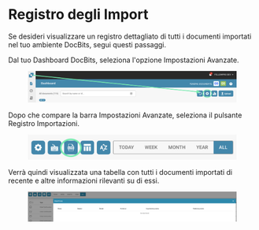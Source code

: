 # Registro degli Import

Se desideri visualizzare un registro dettagliato di tutti i documenti importati nel tuo ambiente DocBits, segui questi passaggi.

Dal tuo Dashboard DocBits, seleziona l'opzione Impostazioni Avanzate.

<figure><img src="../../.gitbook/assets/image (3).png" alt=""><figcaption></figcaption></figure>

Dopo che compare la barra Impostazioni Avanzate, seleziona il pulsante Registro Importazioni.

<figure><img src="../../.gitbook/assets/image (4).png" alt=""><figcaption></figcaption></figure>

Verrà quindi visualizzata una tabella con tutti i documenti importati di recente e altre informazioni rilevanti su di essi.

<figure><img src="../../.gitbook/assets/image (5).png" alt=""><figcaption></figcaption></figure>
